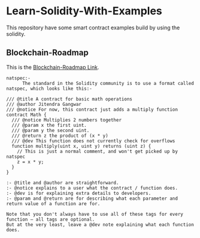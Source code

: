 # Learn-Solidity-With-Examples
This repository have some smart contract examples build by using the solidity.
## Blockchain-Roadmap
This is the [Blockchain-Roadmap Link](https://docs.google.com/document/d/19vNRerdEXhu3e8nsilW_Au4D9MRXqHaOWAGCKgXxwPc/edit?usp=sharing).


```shell
natspec:-
      The standard in the Solidity community is to use a format called natspec, which looks like this:-

/// @title A contract for basic math operations
/// @author Jitendra Gangwar
/// @notice For now, this contract just adds a multiply function
contract Math {
  /// @notice Multiplies 2 numbers together
  /// @param x the first uint.
  /// @param y the second uint.
  /// @return z the product of (x * y)
  /// @dev This function does not currently check for overflows
  function multiply(uint x, uint y) returns (uint z) {
    // This is just a normal comment, and won't get picked up by natspec
    z = x * y;
  }
}

:- @title and @author are straightforward.
:- @notice explains to a user what the contract / function does. 
:- @dev is for explaining extra details to developers.
:- @param and @return are for describing what each parameter and return value of a function are for.

Note that you don't always have to use all of these tags for every function — all tags are optional. 
But at the very least, leave a @dev note explaining what each function does.
```
